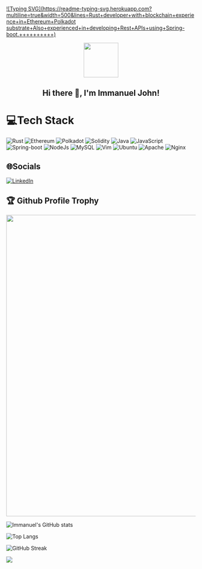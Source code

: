 [![Typing SVG](https://readme-typing-svg.herokuapp.com?multiline=true&width=500&lines=Rust+developer+with+blockchain+experience+in+Ethereum+Polkadot substrate+Also+experienced+in+developing+Rest+APIs+using+Spring-boot.++++++++++)](https://git.io/typing-svg)

<p align="center">
  <img width="92" src="https://raw.githubusercontent.com/shinokada/shinokada/master/assets/mkdir.png" />
</p>  
<h2 align="center">Hi there 👋, I'm Immanuel John!</h2>

# 💻Tech Stack
![Rust](https://img.shields.io/badge/rust-%23000000.svg?style=for-the-badge&logo=rust&logoColor=white) ![Ethereum](https://img.shields.io/badge/Ethereum-3C3C3D?style=for-the-badge&logo=Ethereum&logoColor=white) ![Polkadot](https://img.shields.io/badge/polkadot-E6007A?style=for-the-badge&logo=polkadot&logoColor=000) ![Solidity](https://img.shields.io/badge/Solidity-e6e6e6?style=for-the-badge&logo=solidity&logoColor=black) ![Java](https://img.shields.io/badge/Java-ED8B00?style=for-the-badge&logo=java&logoColor=white) ![JavaScript](https://img.shields.io/badge/javascript-%23323330.svg?style=for-the-badge&logo=javascript&logoColor=%23F7DF1E) ![Spring-boot](https://img.shields.io/badge/Spring_Boot-F2F4F9?style=for-the-badge&logo=spring-boot) ![NodeJs](https://img.shields.io/badge/Node.js-339933?style=for-the-badge&logo=nodedotjs&logoColor=white) ![MySQL](https://img.shields.io/badge/mysql-%2300f.svg?style=for-the-badge&logo=mysql&logoColor=white) ![Vim](https://img.shields.io/badge/VIM-%2311AB00.svg?&style=for-the-badge&logo=vim&logoColor=white) ![Ubuntu](https://img.shields.io/badge/Ubuntu-E95420?style=for-the-badge&logo=ubuntu&logoColor=white) ![Apache](https://img.shields.io/badge/Apache-D22128?style=for-the-badge&logo=Apache&logoColor=white) ![Nginx](https://img.shields.io/badge/Nginx-009639?style=for-the-badge&logo=nginx&logoColor=white) 


## 🌐Socials
[![LinkedIn](https://img.shields.io/badge/LinkedIn-%230077B5.svg?logo=linkedin&logoColor=white)](https://www.linkedin.com/in/immanueljohnprofile/)  

<h2>🏆 Github Profile Trophy</h2>
<img width=800 src="https://github-profile-trophy.vercel.app/?username=Immanuel-john&column=9&theme=gruvbox&no-frame=true"/>

![Immanuel's GitHub stats](https://github-readme-stats.vercel.app/api?username=Immanuel-john&show_icons=true&theme=tokyonight)


![Top Langs](https://github-readme-stats.vercel.app/api/top-langs/?username=Immanuel-john&layout=compact)

![GitHub Streak](https://github-readme-streak-stats.herokuapp.com?user=Immanuel-john&theme=neon-palenight&hide_border=true)


![](https://komarev.com/ghpvc/?username=Immanuel-john)
